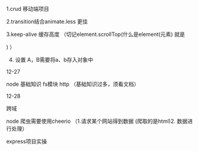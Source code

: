 1.crud 移动端项目

2.transition结合animate.less 更佳

3.keep-alive 缓存高度  （切记element.scrollTop(什么是element(元素) 就是<div></div>) ） 

4. 设置 A，B需要将a、b存入对象中

12-27

 node 基础知识 fs模块 http （基础知识过多，须看文档）

12-28

跨域

node  爬虫需要使用cheerio （1.请求某个网站得到数据 (爬取的是html)2. 数据进行处理）

express项目实操
